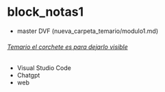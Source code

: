 # block_notas1
- master DVF (nueva_carpeta_temario/modulo1.md) 
  
###### [Temario el corchete es para dejarlo visible](https://new.devf.la/es/post/p0/devf)
- Visual Studio Code
- Chatgpt
- web
